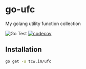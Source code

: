 # go-ufc

My golang utility function collection

![Go Test](https://github.com/staugur/go-ufc/workflows/Go%20Test/badge.svg)
[![codecov](https://codecov.io/gh/staugur/go-ufc/branch/master/graph/badge.svg?token=HB6UDVKDTX)](https://codecov.io/gh/staugur/go-ufc)

## Installation

```bash
go get -u tcw.im/ufc
```

